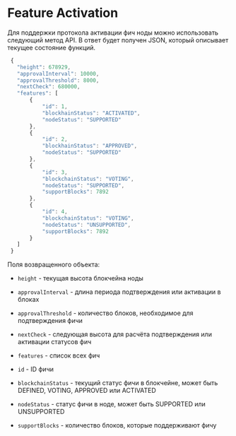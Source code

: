 # Feature Activation

Для поддержки протокола активации фич ноды можно использовать следующий метод API. В ответ будет получен JSON, который описывает текущее состояние функций.

```js
 {
   "height": 678929,
   "approvalInterval": 10000,
   "approvalThreshold": 8000,
   "nextCheck": 680000,
   "features": [
       {
           "id": 1,
           "blockhainStatus": "ACTIVATED",
           "nodeStatus": "SUPPORTED"
       },
       {
           "id": 2,
           "blockhainStatus": "APPROVED",
           "nodeStatus": "SUPPORTED"
       },
       {
           "id": 3,
           "blockchainStatus": "VOTING",
           "nodeStatus": "SUPPORTED",
           "supportBlocks": 7892
       },
       {
           "id": 4,
           "blockchainStatus": "VOTING",
           "nodeStatus": "UNSUPPORTED",
           "supportBlocks": 7892
       }
   ]
 }
```

Поля возвращенного объекта:

* `height` - текущая высота блокчейна ноды

* `approvalInterval` - длина периода подтверждения или активации в блоках

* `approvalThreshold` - количество блоков, необходимое для подтверждения фичи

* `nextCheck` - следующая высота для расчёта подтверждения или активации статусов фич

* `features` - список всех фич

* `id` - ID фичи

* `blockchainStatus` - текущий статус фичи в блокчейне, может быть DEFINED, VOTING, APPROVED или ACTIVATED

* `nodeStatus` - статус фичи в ноде, может быть SUPPORTED или UNSUPPORTED

* `supportBlocks` - количество блоков, которые поддерживают фичу
